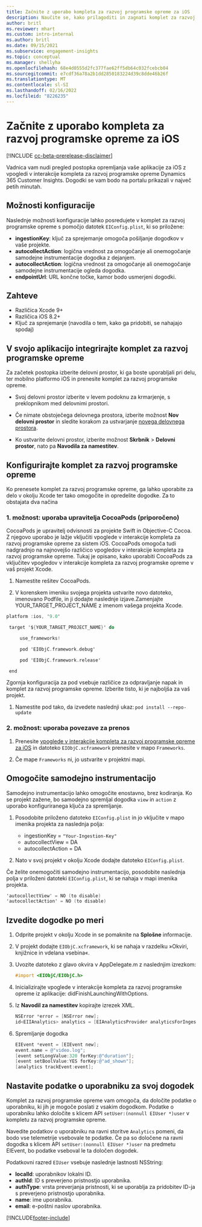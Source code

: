 ```yaml
---
title: Začnite z uporabo kompleta za razvoj programske opreme za iOS
description: Naučite se, kako prilagoditi in zagnati komplet za razvoj programske opreme za iOS
author: britl
ms.reviewer: mhart
ms.custom: intro-internal
ms.author: britl
ms.date: 09/15/2021
ms.subservice: engagement-insights
ms.topic: conceptual
ms.manager: shellyha
ms.openlocfilehash: 68e4d0555d2fc377fae62ff5db64c032fcebcb04
ms.sourcegitcommit: e7cdf36a78a2b1dd2850183224d39c8dde46b26f
ms.translationtype: MT
ms.contentlocale: sl-SI
ms.lasthandoff: 02/16/2022
ms.locfileid: "8226235"
---
```

# <a name="get-started-with-the-ios-sdk"></a>Začnite z uporabo kompleta za razvoj programske opreme za iOS

[!INCLUDE [cc-beta-prerelease-disclaimer](includes/cc-beta-prerelease-disclaimer.md)]

Vadnica vam nudi pregled postopka opremljanja vaše aplikacije za iOS z vpogledi v interakcije kompleta za razvoj programske opreme Dynamics 365 Customer Insights. Dogodki se vam bodo na portalu prikazali v največ petih minutah.

## <a name="configuration-options"></a>Možnosti konfiguracije

Naslednje možnosti konfiguracije lahko posredujete v komplet za razvoj programske opreme s pomočjo datotek `EIConfig.plist`, ki so priložene:

- **ingestionKey**: ključ za sprejemanje omogoča pošiljanje dogodkov v vaše projekte.
- **autocollectAction**: logična vrednost za omogočanje ali onemogočanje samodejne instrumentacije dogodka z dejanjem.
- **autocollectAction**: logična vrednost za omogočanje ali onemogočanje samodejne instrumentacije ogleda dogodka.
- **endpointUrl**: URL končne točke, kamor bodo usmerjeni dogodki.

## <a name="prerequisites"></a>Zahteve

- Različica Xcode 9+
- Različica iOS 8.2+
- Ključ za sprejemanje (navodila o tem, kako ga pridobiti, se nahajajo spodaj)

## <a name="integrate-the-sdk-into-your-application"></a>V svojo aplikacijo integrirajte komplet za razvoj programske opreme

Za začetek postopka izberite delovni prostor, ki ga boste uporabljali pri delu, ter mobilno platformo iOS in prenesite komplet za razvoj programske opreme.

- Svoj delovni prostor izberite v levem podoknu za krmarjenje, s preklopnikom med delovnimi prostori.

- Če nimate obstoječega delovnega prostora, izberite možnost  **Nov delovni prostor** in sledite korakom za ustvarjanje [novega delovnega prostora](create-workspace.md).

- Ko ustvarite delovni prostor, izberite možnost **Skrbnik** > **Delovni prostor**, nato pa **Navodila za namestitev**.

## <a name="configure-the-sdk"></a>Konfigurirajte komplet za razvoj programske opreme

Ko prenesete komplet za razvoj programske opreme, ga lahko uporabite za delo v okolju Xcode ter tako omogočite in opredelite dogodke. Za to obstajata dva načina

### <a name="option-1-using-cocoapods-recommended"></a>1. možnost: uporaba upravitelja CocoaPods (priporočeno)
CocoaPods je upravitelj odvisnosti za projekte Swift in Objective-C Cocoa. Z njegovo uporabo je lažje vključiti vpoglede v interakcije kompleta za razvoj programske opreme za sistem iOS. CocoaPods omogoča tudi nadgradnjo na najnovejšo različico vpogledov v interakcije kompleta za razvoj programske opreme. Tukaj je opisano, kako uporabiti CocoaPods za vključitev vpogledov v interakcije kompleta za razvoj programske opreme v vaš projekt Xcode. 

1. Namestite rešitev CocoaPods. 

1. V korenskem imeniku svojega projekta ustvarite novo datoteko, imenovano Podfile, in ji dodajte naslednje izjave.Zamenjajte YOUR_TARGET_PROJECT_NAME z imenom vašega projekta Xcode. 
```objectivec
platform :ios, '9.0'  

 target '${YOUR_TARGET_PROJECT_NAME}' do 

     use_frameworks!   

     pod 'EIObjC.framework.debug' 

     pod 'EIObjC.framework.release' 

 end 
```
Zgornja konfiguracija za pod vsebuje različice za odpravljanje napak in komplet za razvoj programske opreme. Izberite tisto, ki je najboljša za vaš projekt.

1. Namestite pod tako, da izvedete naslednji ukaz: `pod install --repo-update `

### <a name="option-2-using-download-link"></a>2. možnost: uporaba povezave za prenos

1. Prenesite [vpoglede v interakcije kompleta za razvoj programske opreme za iOS](https://download.pi.dynamics.com/sdk/EI-SDKs/ei-ios-sdk.zip) in datoteko `EIObjC.xcframework` prenesite v mapo `Frameworks`.

1. Če mape `Frameworks` ni, jo ustvarite v projektni mapi.

## <a name="enable-auto-instrumentation"></a>Omogočite samodejno instrumentacijo
 
Samodejno instrumentacijo lahko omogočite enostavno, brez kodiranja. Ko se projekt zažene, bo samodejno spremljal dogodka `view` in `action` z uporabo konfiguriranega ključa za spremljanje. 

1. Posodobite priloženo datoteko `EIConfig.plist` in jo vključite v mapo imenika projekta za naslednja polja:
    - ingestionKey = `"Your-Ingestion-Key"`
    - autocollectView = DA
    - autocollectAction = DA

2. Nato v svoj projekt v okolju Xcode dodajte datoteko `EIConfig.plist`. 



Če želite onemogočiti samodejno instrumentacijo, posodobite naslednja polja v priloženi datoteki `EIConfig.plist`, ki se nahaja v mapi imenika projekta. 

```objectivec
'autocollectView' = NO (to disable)
'autocollectAction' = NO (to disable)
```


## <a name="implement-custom-events"></a>Izvedite dogodke po meri

1. Odprite projekt v okolju Xcode in se pomaknite na **Splošne** informacije. 
1. V projekt dodajte `EIObjC.xcframework`, ki se nahaja v razdelku »Okviri, knjižnice in vdelana vsebina«.

1. Uvozite datoteko z glavo okvira v AppDelegate.m z naslednjim izrezkom:

    ```objectivec
    #import <EIObjC/EIObjC.h>
    ```

1. Inicializirajte vpoglede v interakcije kompleta za razvoj programske opreme iz aplikacije: didFinishLaunchingWithOptions.
1. Iz **Navodil za namestitev** kopirajte izrezek XML.

    ```objectivec
    NSError *error = [NSError new];
    id<EIIAnalytics> analytics = [EIAnalyticsProvider analyticsForIngestionKey:nil error:&error];
    ```

1. Spremljanje dogodka

    ```objectivec
    EIEvent *event = [EIEvent new];
    event.name = @"video.log";
    [event setLongValue:320 forKey:@"duration"];
    [event setBoolValue:YES forKey:@"ad_shown"];
    [analytics trackEvent:event];
    ```

## <a name="set-user-details-for-your-event"></a>Nastavite podatke o uporabniku za svoj dogodek

Komplet za razvoj programske opreme vam omogoča, da določite podatke o uporabniku, ki jih je mogoče poslati z vsakim dogodkom. Podatke o uporabniku lahko določite s klicem API `setUser:(nonnull EIUser *)user` v kompletu za razvoj programske opreme.

Navedite podatkov o uporabniku na ravni storitve `Analytics` pomeni, da bodo vse telemetrije vsebovale te podatke. Če pa so določene na ravni dogodka s klicem API `setUser:(nonnull EIUser *)user` na predmetu EIEvent, bo podatke vseboval le ta določen dogodek.

Podatkovni razred `EIUser` vsebuje naslednje lastnosti NSString:

- **localId**: uporabnikov lokalni ID.
- **authId**: ID s preverjeno pristnostjo uporabnika.
- **authType**: vrsta preverjanja pristnosti, ki se uporablja za pridobitev ID-ja s preverjeno pristnostjo uporabnika.
- **name**: ime uporabnika.
- **email**: e-poštni naslov uporabnika.


[!INCLUDE[footer-include](../includes/footer-banner.md)]
